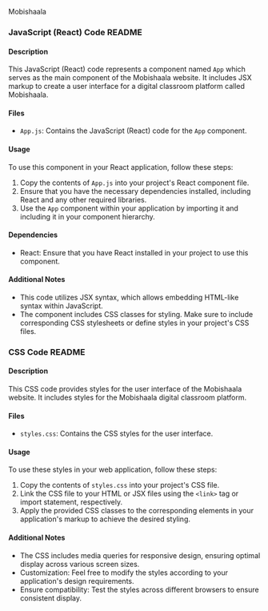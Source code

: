 Mobishaala

### JavaScript (React) Code README

#### Description
This JavaScript (React) code represents a component named `App` which serves as the main component of the Mobishaala website. It includes JSX markup to create a user interface for a digital classroom platform called Mobishaala.

#### Files
- `App.js`: Contains the JavaScript (React) code for the `App` component.

#### Usage
To use this component in your React application, follow these steps:
1. Copy the contents of `App.js` into your project's React component file.
2. Ensure that you have the necessary dependencies installed, including React and any other required libraries.
3. Use the `App` component within your application by importing it and including it in your component hierarchy.

#### Dependencies
- React: Ensure that you have React installed in your project to use this component.

#### Additional Notes
- This code utilizes JSX syntax, which allows embedding HTML-like syntax within JavaScript.
- The component includes CSS classes for styling. Make sure to include corresponding CSS stylesheets or define styles in your project's CSS files.

### CSS Code README

#### Description
This CSS code provides styles for the user interface of the Mobishaala website. It includes styles for the Mobishaala digital classroom platform.

#### Files
- `styles.css`: Contains the CSS styles for the user interface.

#### Usage
To use these styles in your web application, follow these steps:
1. Copy the contents of `styles.css` into your project's CSS file.
2. Link the CSS file to your HTML or JSX files using the `<link>` tag or import statement, respectively.
3. Apply the provided CSS classes to the corresponding elements in your application's markup to achieve the desired styling.

#### Additional Notes
- The CSS includes media queries for responsive design, ensuring optimal display across various screen sizes.
- Customization: Feel free to modify the styles according to your application's design requirements.
- Ensure compatibility: Test the styles across different browsers to ensure consistent display.
